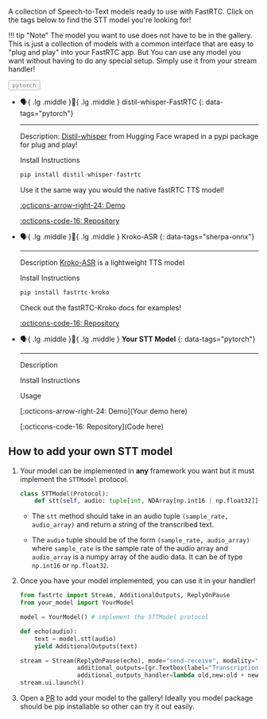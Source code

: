 <style>
.tag-button {
    cursor: pointer;
    opacity: 0.5;
    transition: opacity 0.2s ease;
}

.tag-button > code {
    color: var(--supernova);
}

.tag-button.active {
    opacity: 1;
}
</style>

A collection of Speech-to-Text models ready to use with FastRTC. Click on the tags below to find the STT model you're looking for!

!!! tip "Note"
    The model you want to use does not have to be in the gallery. This is just a collection of models with a common interface that are easy to "plug and play" into your FastRTC app. But You can use any model you want without having to do any special setup. Simply use it from your stream handler!


<div class="tag-buttons">
  <button class="tag-button" data-tag="pytorch"><code>pytorch</code></button>
</div>

<script>
function filterCards() {
    const activeButtons = document.querySelectorAll('.tag-button.active');
    const selectedTags = Array.from(activeButtons).map(button => button.getAttribute('data-tag'));
    const cards = document.querySelectorAll('.grid.cards > ul > li > p[data-tags]');
    
    cards.forEach(card => {
        const cardTags = card.getAttribute('data-tags').split(',');
        const shouldShow = selectedTags.length === 0 || selectedTags.some(tag => cardTags.includes(tag));
        card.parentElement.style.display = shouldShow ? 'block' : 'none';
    });
}
document.querySelectorAll('.tag-button').forEach(button => {
    button.addEventListener('click', () => {
        button.classList.toggle('active');
        filterCards();
    });
});
</script>


<div class="grid cards" markdown>

-   :speaking_head:{ .lg .middle }:eyes:{ .lg .middle } distil-whisper-FastRTC
{: data-tags="pytorch"}

    ---

    Description: 
    [Distil-whisper](https://github.com/huggingface/distil-whisper) from Hugging Face wraped in a pypi package for plug and play!

    Install Instructions
    ```python
    pip install distil-whisper-fastrtc
    ```
    Use it the same way you would the native fastRTC TTS model!


    [:octicons-arrow-right-24: Demo](https://huggingface.co/spaces/Codeblockz/llm-voice-chat/)
    
    [:octicons-code-16: Repository](https://github.com/Codeblockz/distil-whisper-FastRTC)

-   :speaking_head:{ .lg .middle }:eyes:{ .lg .middle } Kroko-ASR 
{: data-tags="sherpa-onnx"}

    ---

    Description
    [Kroko-ASR](https://huggingface.co/Banafo/Kroko-ASR) is a lightweight TTS model 

    Install Instructions
    ```python
    pip install fastrtc-kroko
    ```
    Check out the fastRTC-Kroko docs for examples!

    [:octicons-code-16: Repository](https://github.com/sgarg26/fastrtc-kroko)


-   :speaking_head:{ .lg .middle }:eyes:{ .lg .middle } __Your STT Model__
{: data-tags="pytorch"}

    ---

    Description

    Install Instructions

    Usage

    [:octicons-arrow-right-24: Demo](Your demo here)
    
    [:octicons-code-16: Repository](Code here)

</div>

## How to add your own STT model

1. Your model can be implemented in **any** framework you want but it must implement the `STTModel` protocol.

    ```python
    class STTModel(Protocol):
        def stt(self, audio: tuple[int, NDArray[np.int16 | np.float32]]) -> str: ...
    ```

    * The `stt` method should take in an audio tuple `(sample_rate, audio_array)` and return a string of the transcribed text.

    * The `audio` tuple should be of the form `(sample_rate, audio_array)` where `sample_rate` is the sample rate of the audio array and `audio_array` is a numpy array of the audio data. It can be of type `np.int16` or `np.float32`.

2. Once you have your model implemented, you can use it in your handler!

    ```python
    from fastrtc import Stream, AdditionalOutputs, ReplyOnPause
    from your_model import YourModel

    model = YourModel() # implement the STTModel protocol

    def echo(audio):
        text = model.stt(audio)
        yield AdditionalOutputs(text)

    stream = Stream(ReplyOnPause(echo), mode="send-receive", modality="audio",
                    additional_outputs=[gr.Textbox(label="Transcription")],
                    additional_outputs_handler=lambda old,new:old + new)
    stream.ui.launch()
    ```

3. Open a [PR](https://github.com/freddyaboulton/fastrtc/edit/main/docs/speech_to_text_gallery.md) to add your model to the gallery! Ideally you model package should be pip installable so other can try it out easily.
